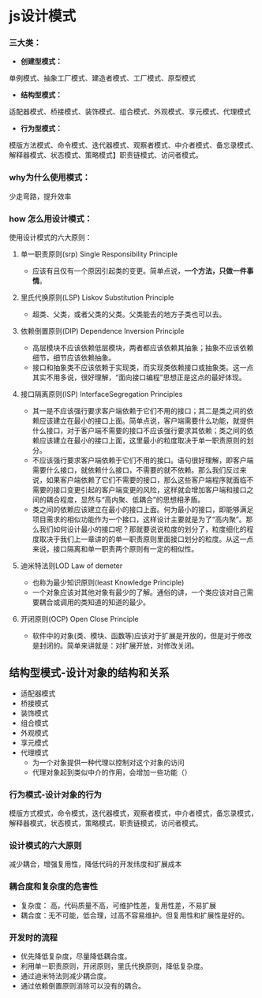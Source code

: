 # js设计模式

### 三大类：

+ **创建型模式：**

单例模式、抽象工厂模式、建造者模式、工厂模式、原型模式

+ **结构型模式：**

适配器模式、桥接模式、装饰模式、组合模式、外观模式、享元模式、代理模式

+ **行为型模式：**

模版方法模式、命令模式、迭代器模式、观察者模式、中介者模式、备忘录模式、解释器模式、状态模式、策略模式】职责链模式、访问者模式。

### why为什么使用模式：

少走弯路，提升效率

### how 怎么用设计模式：

使用设计模式的六大原则：

1. 单一职责原则(srp) Single Responsibility Principle

	+ 应该有且仅有一个原因引起类的变更。简单点说，**一个方法，只做一件事情**。

2. 里氏代换原则(LSP) Liskov Substitution Principle

	+ 超类、父类，或者父类的父类。父类能去的地方子类也可以去。

3. 依赖倒置原则(DIP) Dependence Inversion Principle

	+ 高层模块不应该依赖低层模块，两者都应该依赖其抽象；抽象不应该依赖细节，细节应该依赖抽象。
	+ 接口和抽象类不应该依赖于实现类，而实现类依赖接口或抽象类。这一点其实不用多说，很好理解，“面向接口编程”思想正是这点的最好体现。

4. 接口隔离原则(ISP) InterfaceSegregation Principles

	+ 其一是不应该强行要求客户端依赖于它们不用的接口；其二是类之间的依赖应该建立在最小的接口上面。简单点说，客户端需要什么功能，就提供什么接口，对于客户端不需要的接口不应该强行要求其依赖；类之间的依赖应该建立在最小的接口上面，这里最小的粒度取决于单一职责原则的划分。
	+ 不应该强行要求客户端依赖于它们不用的接口。语句很好理解，即客户端需要什么接口，就依赖什么接口，不需要的就不依赖。那么我们反过来说，如果客户端依赖了它们不需要的接口，那么这些客户端程序就面临不需要的接口变更引起的客户端变更的风险，这样就会增加客户端和接口之间的耦合程度，显然与“高内聚、低耦合”的思想相矛盾。
	+ 类之间的依赖应该建立在最小的接口上面。何为最小的接口，即能够满足项目需求的相似功能作为一个接口，这样设计主要就是为了“高内聚”。那么我们如何设计最小的接口呢？那就要说说粒度的划分了，粒度细化的程度取决于我们上一章讲的的单一职责原则里面接口划分的粒度。从这一点来说，接口隔离和单一职责两个原则有一定的相似性。

5. 迪米特法则LOD Law of demeter

	+ 也称为最少知识原则(least Knowledge Principle)
	+ 一个对象应该对其他对象有最少的了解。通俗的讲，一个类应该对自己需要耦合或调用的类知道的知道的最少。

6. 开闭原则(OCP) Open Close Principle

	+ 软件中的对象(类、模块、函数等)应该对于扩展是开放的，但是对于修改是封闭的。简单来讲就是：对扩展开放，对修改关闭。

	
## 结构型模式-设计对象的结构和关系

+ 适配器模式
+ 桥接模式
+ 装饰模式
+ 组合模式
+ 外观模式
+ 享元模式
+ 代理模式
	+ 为一个对象提供一种代理以控制对这个对象的访问
	+ 代理对象起到类似中介的作用，会增加一些功能（） 

### 行为模式-设计对象的行为

模版方式模式，命令模式，迭代器模式，观察者模式，中介者模式，备忘录模式，解释器模式，状态模式，策略模式，职责链模式，访问者模式。

### 设计模式的六大原则

减少耦合，增强复用性，降低代码的开发纬度和扩展成本

### 耦合度和复杂度的危害性

+ 复杂度： 高，代码质量不高，可维护性差，复用性差，不易扩展
+ 耦合度：无不可能，低合理，过高不容易维护。但复用性和扩展性是好的。

### 开发时的流程

+ 优先降低复杂度，尽量降低耦合度。
+ 利用单一职责原则，开闭原则，里氏代换原则，降低复杂度。
+ 通过迪米特法则减少耦合度。
+ 通过依赖倒置原则消除可以没有的耦合。


